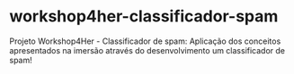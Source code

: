 # workshop4her-classificador-spam
Projeto Workshop4Her - Classificador de spam: Aplicação dos conceitos apresentados na imersão através do desenvolvimento um classificador de spam!

